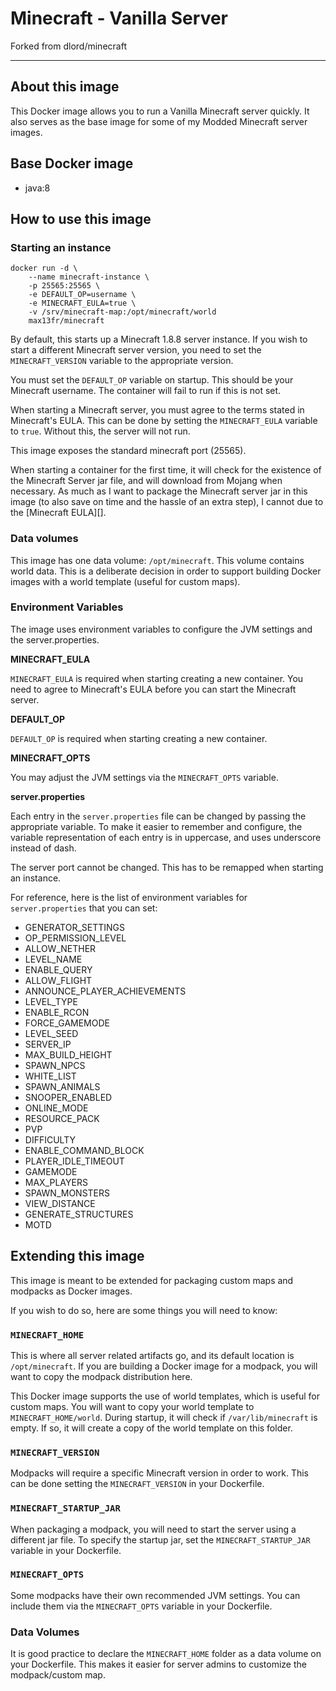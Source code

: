 # Minecraft - Vanilla Server

Forked from dlord/minecraft

* * *


## About this image

This Docker image allows you to run a Vanilla Minecraft server quickly. It
also serves as the base image for some of my Modded Minecraft server images.


## Base Docker image

* java:8


## How to use this image

### Starting an instance

    docker run -d \
        --name minecraft-instance \
        -p 25565:25565 \
        -e DEFAULT_OP=username \
        -e MINECRAFT_EULA=true \
        -v /srv/minecraft-map:/opt/minecraft/world
        max13fr/minecraft

By default, this starts up a Minecraft 1.8.8 server instance. If you wish to
start a different Minecraft server version, you need to set the
`MINECRAFT_VERSION` variable to the appropriate version.

You must set the `DEFAULT_OP` variable on startup. This should be your
Minecraft username. The container will fail to run if this is not set.

When starting a Minecraft server, you must agree to the terms stated in
Minecraft's EULA. This can be done by setting the `MINECRAFT_EULA` variable
to `true`. Without this, the server will not run.

This image exposes the standard minecraft port (25565).

When starting a container for the first time, it will check for the existence of
the Minecraft Server jar file, and will download from Mojang when necessary. As
much as I want to package the Minecraft server jar in this image (to also save
on time and the hassle of an extra step), I cannot due to the [Minecraft EULA][]. 


### Data volumes

This image has one data volume: `/opt/minecraft`. This volume contains world
data. This is a deliberate decision in order to support building Docker images
with a world template (useful for custom maps).


### Environment Variables

The image uses environment variables to configure the JVM settings and the
server.properties.

**MINECRAFT_EULA**

`MINECRAFT_EULA` is required when starting creating a new container. You need to
agree to Minecraft's EULA before you can start the Minecraft server.

**DEFAULT_OP**

`DEFAULT_OP` is required when starting creating a new container.

**MINECRAFT_OPTS**

You may adjust the JVM settings via the `MINECRAFT_OPTS` variable.

**server.properties**

Each entry in the `server.properties` file can be changed by passing the
appropriate variable. To make it easier to remember and configure, the variable
representation of each entry is in uppercase, and uses underscore instead
of dash.

The server port cannot be changed. This has to be remapped when starting an
instance.

For reference, here is the list of environment variables for `server.properties`
that you can set:

* GENERATOR_SETTINGS
* OP_PERMISSION_LEVEL
* ALLOW_NETHER
* LEVEL_NAME
* ENABLE_QUERY
* ALLOW_FLIGHT
* ANNOUNCE_PLAYER_ACHIEVEMENTS
* LEVEL_TYPE
* ENABLE_RCON
* FORCE_GAMEMODE
* LEVEL_SEED
* SERVER_IP
* MAX_BUILD_HEIGHT
* SPAWN_NPCS
* WHITE_LIST
* SPAWN_ANIMALS
* SNOOPER_ENABLED
* ONLINE_MODE
* RESOURCE_PACK
* PVP
* DIFFICULTY
* ENABLE_COMMAND_BLOCK
* PLAYER_IDLE_TIMEOUT
* GAMEMODE
* MAX_PLAYERS
* SPAWN_MONSTERS
* VIEW_DISTANCE
* GENERATE_STRUCTURES
* MOTD


## Extending this image

This image is meant to be extended for packaging custom maps and modpacks as
Docker images.

If you wish to do so, here are some things you will need to know:

### `MINECRAFT_HOME`

This is where all server related artifacts go, and its default location is
`/opt/minecraft`. If you are building a Docker image for a modpack, you will
want to copy the modpack distribution here.

This Docker image supports the use of world templates, which is useful for
custom maps. You will want to copy your world template to `MINECRAFT_HOME/world`.
During startup, it will check if `/var/lib/minecraft` is empty. If so, it will
create a copy of the world template on this folder.

### `MINECRAFT_VERSION`

Modpacks will require a specific Minecraft version in order to work. This can
be done setting the `MINECRAFT_VERSION` in your Dockerfile.

### `MINECRAFT_STARTUP_JAR`

When packaging a modpack, you will need to start the server using a different
jar file. To specify the startup jar, set the `MINECRAFT_STARTUP_JAR` variable
in your Dockerfile.

### `MINECRAFT_OPTS`

Some modpacks have their own recommended JVM settings. You can include them
via the `MINECRAFT_OPTS` variable in your Dockerfile.

### Data Volumes

It is good practice to declare the `MINECRAFT_HOME` folder as a data volume on
your Dockerfile. This makes it easier for server admins to customize the
modpack/custom map.

